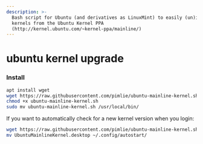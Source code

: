 ```yaml
---
description: >-
  Bash script for Ubuntu (and derivatives as LinuxMint) to easily (un)install
  kernels from the Ubuntu Kernel PPA
  (http://kernel.ubuntu.com/~kernel-ppa/mainline/)
---
```


# ubuntu kernel upgrade

### Install

``` bash
apt install wget
wget https://raw.githubusercontent.com/pimlie/ubuntu-mainline-kernel.sh/master/ubuntu-mainline-kernel.sh
chmod +x ubuntu-mainline-kernel.sh
sudo mv ubuntu-mainline-kernel.sh /usr/local/bin/
```

If you want to automatically check for a new kernel version when you login:

``` bash
wget https://raw.githubusercontent.com/pimlie/ubuntu-mainline-kernel.sh/master/UbuntuMainlineKernel.desktop
mv UbuntuMainlineKernel.desktop ~/.config/autostart/
```
